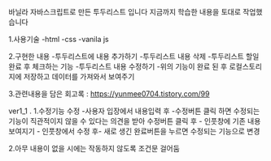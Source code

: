 바닐라 자바스크립트로 만든 투두리스트 입니다
지금까지 학습한 내용을 토대로 작업했습니다

1.사용기술
-html
-css
-vanila js

2.구현한 내용
-투두리스트에 내용 추가하기
-투두리스트 내용 삭제
-투두리스트 할일 완료 후 체크하는 기능
-투두리스트 내용 수정하기
-위의 기능이 완료 된 후 로컬스토리지에 저장하고 데이터를 가져와서 보여주기

3.관련내용을 담은 회고록 : https://yunmee0704.tistory.com/99

ver1_1 . 
1.수정기능 수정
-사용자 입장에서 내용입력 후 -수정버튼 클릭 하면 수정되는 기능이 직관적이지 않을 수 있다는 의견을 받아
 수정버튼 클릭 후 - 인풋창에 기존 내용 보여지기 - 인풋창에서 수정 후- 새로 생긴 완료버튼을 누르면 수정되는 기능으로 변경

2.아무 내용이 없을 시에는 작동하지 않도록 조건문 걸어둠
